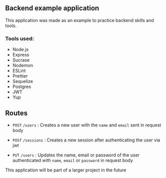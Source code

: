 ## Backend example application

This application was made as an example to practice backend skills and tools.

### Tools used:

- Node.js
- Express
- Sucrase
- Nodemon
- ESLint
- Prettier
- Sequelize
- Postgres
- JWT
- Yup

## Routes

- `POST` `/users` : Creates a new user with the `name` and `email` sent in request body

- `POST` `/sessions` : Creates a new session after authenticating the user via jwt

- `PUT` `/users` : Updates the name, email or password of the user authenticated with `name`, `email` or `password` in request body

This application will be part of a larger project in the future
